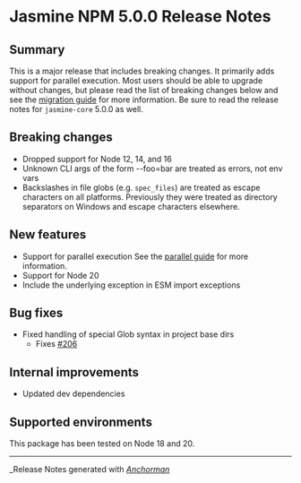# Jasmine NPM 5.0.0 Release Notes

## Summary

This is a major release that includes breaking changes. It primarily adds
support for parallel execution. Most users should be able to upgrade without
changes, but please read the list of breaking changes below and see the
[migration guide](https://jasmine.github.io/tutorials/upgrading_to_Jasmine_5.0)
for more information. Be sure to read the release notes for `jasmine-core`
5.0.0 as well.

## Breaking changes

* Dropped support for Node 12, 14, and 16
* Unknown CLI args of the form --foo=bar are treated as errors, not env vars
* Backslashes in file globs (e.g. `spec_files`) are treated as escape characters
  on all platforms. Previously they were treated as directory separators on
  Windows and escape characters elsewhere.

## New features

* Support for parallel execution
  See the [parallel guide](https://jasmine.github.io/tutorials/running_specs_in_parallel)
  for more information.
* Support for Node 20
* Include the underlying exception in ESM import exceptions

## Bug fixes

* Fixed handling of special Glob syntax in project base dirs
  * Fixes [#206](https://github.com/jasmine/jasmine-npm/issues/206)

## Internal improvements

* Updated dev dependencies

## Supported environments

This package has been tested on Node 18 and 20.

------

_Release Notes generated with _[Anchorman](http://github.com/infews/anchorman)_
